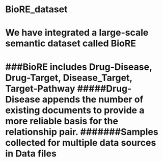 # BioRE_dataset
We have integrated a large-scale semantic dataset called BioRE
========================================================================================================================
###BioRE includes Drug-Disease, Drug-Target, Disease_Target, Target-Pathway
#####Drug-Disease appends the number of existing documents to provide a more reliable basis for the relationship pair.
#######Samples collected for multiple data sources in Data files
========================================================================================================================
